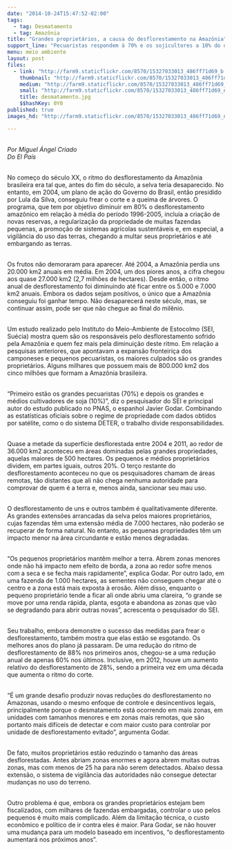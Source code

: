 ```yaml
---
date: "2014-10-24T15:47:52-02:00"
tags:
  - tag: Desmatamento
  - tag: Amazônia
title: "Grandes proprietários, a causa do desflorestamento na Amazônia"
support_line: "Pecuaristas respondem à 70% e os sojicultores a 10% do desmatamento da Amazônia."
menu: meio ambiente
layout: post
files:
  - link: "http://farm9.staticflickr.com/8570/15327033013_486ff71d69_b.jpg"
    thumbnail: "http://farm9.staticflickr.com/8570/15327033013_486ff71d69_t.jpg"
    medium: "http://farm9.staticflickr.com/8570/15327033013_486ff71d69_z.jpg"
    small: "http://farm9.staticflickr.com/8570/15327033013_486ff71d69_n.jpg"
    title: desmatamento.jpg
    $$hashKey: 0Y0
published: true
images_hd: "http://farm9.staticflickr.com/8570/15327033013_486ff71d69_n.jpg"

---
```

<div id="content-header">
<div id="content-title">
<p><br />
<em>Por Miguel &Aacute;ngel Criado<br />
Do El Pa&iacute;s</em></p>
</div>
</div>

<div id="content-area">
<div id="default-content">
<div id="node-16655">
<div>
<div>
<p><br />
No come&ccedil;o do s&eacute;culo XX, o ritmo do desflorestamento da Amaz&ocirc;nia brasileira era tal que, antes do fim do s&eacute;culo, a selva teria desaparecido. No entanto, em 2004, um plano de a&ccedil;&atilde;o do Governo do Brasil, ent&atilde;o presidido por Lula da Silva, conseguiu frear o corte e a queima de &aacute;rvores. O programa, que tem por objetivo diminuir em 80% o desflorestamento amaz&ocirc;nico em rela&ccedil;&atilde;o &agrave; m&eacute;dia do per&iacute;odo 1996-2005, inclu&iacute;a a cria&ccedil;&atilde;o de novas reservas, a regulariza&ccedil;&atilde;o da propriedade de muitas fazendas pequenas, a promo&ccedil;&atilde;o de sistemas agr&iacute;colas sustent&aacute;veis e, em especial, a vigil&acirc;ncia do uso das terras, chegando a multar seus propriet&aacute;rios e at&eacute; embargando as terras.</p>

<p><br />
Os frutos n&atilde;o demoraram para aparecer. At&eacute; 2004, a Amaz&ocirc;nia perdia uns 20.000 km2 anuais em m&eacute;dia. Em 2004, um dos piores anos, a cifra chegou aos quase 27.000 km2 (2,7 milh&otilde;es de hectares). Desde ent&atilde;o, o ritmo anual de desflorestamento foi diminuindo at&eacute; ficar entre os 5.000 e 7.000 km2 anuais. Embora os dados sejam positivos, o &uacute;nico que a Amaz&ocirc;nia conseguiu foi ganhar tempo. N&atilde;o desaparecer&aacute; neste s&eacute;culo, mas, se continuar assim, pode ser que n&atilde;o chegue ao final do mil&ecirc;nio.</p>

<p><br />
Um estudo realizado pelo Instituto do Meio-Ambiente de Estocolmo (SEI, Su&eacute;cia) mostra quem s&atilde;o os respons&aacute;veis pelo desflorestamento sofrido pela Amaz&ocirc;nia e quem fez mais pela diminui&ccedil;&atilde;o deste ritmo. Em rela&ccedil;&atilde;o a pesquisas anteriores, que apontavam a expans&atilde;o fronteiri&ccedil;a dos camponeses e pequenos pecuaristas, os maiores culpados s&atilde;o os grandes propriet&aacute;rios. Alguns milhares que possuem mais de 800.000 km2 dos cinco milh&otilde;es que formam a Amaz&ocirc;nia brasileira.</p>

<p><br />
&ldquo;Primeiro est&atilde;o os grandes pecuaristas (70%) e depois os grandes e m&eacute;dios cultivadores de soja (10%)&rdquo;, diz o pesquisador do SEI e principal autor do estudo publicado no PNAS, o espanhol Javier Godar. Combinando as estat&iacute;sticas oficiais sobre o regime de propriedade com dados obtidos por sat&eacute;lite, como o do sistema DETER, o trabalho divide responsabilidades.</p>

<p><br />
Quase a metade da superf&iacute;cie desflorestada entre 2004 e 2011, ao redor de 36.000 km2 aconteceu em &aacute;reas dominadas pelas grandes propriedades, aquelas maiores de 500 hectares. Os pequenos e m&eacute;dios propriet&aacute;rios dividem, em partes iguais, outros 20%. O ter&ccedil;o restante do desflorestamento aconteceu no que os pesquisadores chamam de &aacute;reas remotas, t&atilde;o distantes que ali n&atilde;o chega nenhuma autoridade para comprovar de quem &eacute; a terra e, menos ainda, sancionar seu mau uso.</p>

<p><br />
O desflorestamento de uns e outros tamb&eacute;m &eacute; qualitativamente diferente. As grandes extens&otilde;es arrancadas da selva pelos maiores propriet&aacute;rios, cujas fazendas t&ecirc;m uma extens&atilde;o m&eacute;dia de 7.000 hectares, n&atilde;o poder&atilde;o se recuperar de forma natural. No entanto, as pequenas propriedades t&ecirc;m um impacto menor na &aacute;rea circundante e est&atilde;o menos degradadas.</p>

<p><br />
&ldquo;Os pequenos propriet&aacute;rios mant&ecirc;m melhor a terra. Abrem zonas menores onde n&atilde;o h&aacute; impacto nem efeito de borda, a zona ao redor sofre menos com a seca e se fecha mais rapidamente&rdquo;, explica Godar. Por outro lado, em uma fazenda de 1.000 hectares, as sementes n&atilde;o conseguem chegar at&eacute; o centro e a zona est&aacute; mais exposta &agrave; eros&atilde;o. Al&eacute;m disso, enquanto o pequeno propriet&aacute;rio tende a ficar ali onde abriu uma clareira, &ldquo;o grande se move por uma renda r&aacute;pida, planta, esgota e abandona as zonas que v&atilde;o se degradando para abrir outras novas&rdquo;, acrescenta o pesquisador do SEI.</p>

<p><br />
Seu trabalho, embora demonstre o sucesso das medidas para frear o desflorestamento, tamb&eacute;m mostra que elas est&atilde;o se esgotando. Os melhores anos do plano j&aacute; passaram. De uma redu&ccedil;&atilde;o do ritmo de desflorestamento de 88% nos primeiros anos, chegou-se a uma redu&ccedil;&atilde;o anual de apenas 60% nos &uacute;ltimos. Inclusive, em 2012, houve um aumento relativo do desflorestamento de 28%, sendo a primeira vez em uma d&eacute;cada que aumenta o ritmo do corte.</p>

<p><br />
&ldquo;&Eacute; um grande desafio produzir novas redu&ccedil;&otilde;es do desflorestamento no Amazonas, usando o mesmo enfoque de controle e desincentivos legais, principalmente porque o desmatamento est&aacute; ocorrendo em mais zonas, em unidades com tamanhos menores e em zonas mais remotas, que s&atilde;o portanto mais dif&iacute;ceis de detectar e com maior custo para controlar por unidade de desflorestamento evitado&rdquo;, argumenta Godar.</p>

<p><br />
De fato, muitos propriet&aacute;rios est&atilde;o reduzindo o tamanho das &aacute;reas desflorestadas. Antes abriam zonas enormes e agora abrem muitas outras zonas, mas com menos de 25 ha para n&atilde;o serem detectados. Abaixo dessa extens&atilde;o, o sistema de vigil&acirc;ncia das autoridades n&atilde;o consegue detectar mudan&ccedil;as no uso do terreno.</p>

<p><br />
Outro problema &eacute; que, embora os grandes propriet&aacute;rios estejam bem fiscalizados, com milhares de fazendas embargadas, controlar o uso pelos pequenos &eacute; muito mais complicado. Al&eacute;m da limita&ccedil;&atilde;o t&eacute;cnica, o custo econ&ocirc;mico e pol&iacute;tico de ir contra eles &eacute; maior. Para Godar, se n&atilde;o houver uma mudan&ccedil;a para um modelo baseado em incentivos, &ldquo;o desflorestamento aumentar&aacute; nos pr&oacute;ximos anos&rdquo;.</p>
</div>
</div>
</div>
</div>
</div>
